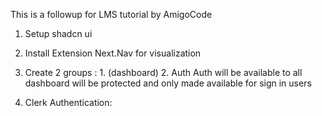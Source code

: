 This is a followup for LMS tutorial by AmigoCode

1. Setup shadcn ui
2. Install Extension Next.Nav for visualization

3. Create 2 groups : 1. (dashboard) 2. Auth
   Auth will be available to all
   dashboard will be protected and only made available for sign in users
4. Clerk Authentication:
